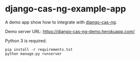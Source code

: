 # django-cas-ng-example-app

A demo app show how to integrate with [django-cas-ng](https://djangocas.dev).

Demo server URL: https://django-cas-ng-demo.herokuapp.com/

Python 3 is required.

```
pip install -r requirements.txt
python manage.py runserver
```

